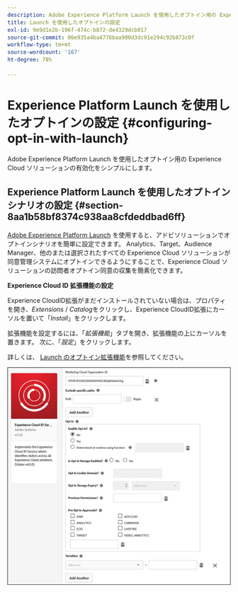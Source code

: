 ```yaml
---
description: Adobe Experience Platform Launch を使用したオプトイン用の Experience Cloud ソリューションの有効化をシンプルにします。
title: Launch を使用したオプトインの設定
exl-id: 9e9d1e2b-196f-474c-b872-de4329dcb017
source-git-commit: 06e935a4ba4776baa900d3dc91e294c92b873c0f
workflow-type: tm+mt
source-wordcount: '167'
ht-degree: 78%

---
```


# Experience Platform Launch を使用したオプトインの設定 {#configuring-opt-in-with-launch}

Adobe Experience Platform Launch を使用したオプトイン用の Experience Cloud ソリューションの有効化をシンプルにします。

## Experience Platform Launch を使用したオプトインシナリオの設定 {#section-8aa1b58bf8374c938aa8cfdeddbad6ff}

[Adobe Experience Platform Launch](https://experienceleague.adobe.com/docs/launch/using/home.html?lang=ja) を使用すると、アドビソリューションでオプトインシナリオを簡単に設定できます。 Analytics、Target、Audience Manager、他のまたは選択されたすべての Experience Cloud ソリューションが同意管理システムにオプトインできるようにすることで、Experience Cloud ソリューションの訪問者オプトイン同意の収集を簡素化できます。

**Experience Cloud ID 拡張機能の設定**

Experience CloudID拡張がまだインストールされていない場合は、プロパティを開き、*Extensions* / *Catalog*&#x200B;をクリックし、Experience CloudID拡張にカーソルを置いて「*Install*」をクリックします。

拡張機能を設定するには、「*拡張機能*」タブを開き、拡張機能の上にカーソルを置きます。 次に、「*設定*」をクリックします。

詳しくは、 [Launch のオプトイン拡張機能](https://experienceleague.adobe.com/docs/launch/using/extensions-ref/adobe-extension/id-service-extension/overview.html)を参照してください。

![](assets/optin-launch.jpg)
